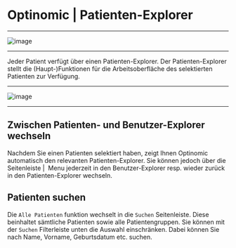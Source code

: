 # Optinomic | Patienten-Explorer



____

![image](http://doc.optinomic.org/images/patient_explorer.png)
____


Jeder Patient verfügt über einen Patienten-Explorer. Der Patienten-Explorer stellt die (Haupt-)Funktionen für die Arbeitsoberfläche des selektierten Patienten zur Verfügung.

____

![image](http://doc.optinomic.org/images/patient_explorer_switch.png)
____


## Zwischen Patienten- und Benutzer-Explorer wechseln
Nachdem Sie einen Patienten selektiert haben, zeigt Ihnen Optinomic automatisch den relevanten Patienten-Explorer. Sie können jedoch über die Seitenleiste |  Menu jederzeit in den Benutzer-Explorer resp. wieder zurück in den Patienten-Explorer wechseln. 

## Patienten suchen 
Die `Alle Patienten` funktion wechselt in die `Suchen` Seitenleiste. Diese beinhaltet sämtliche Patienten sowie alle Patientengruppen. Sie können mit der `Suchen` Filterleiste unten die Auswahl einschränken. Dabei können Sie nach Name, Vorname, Geburtsdatum etc. suchen.


